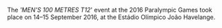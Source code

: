 The _'MEN'S 100 METRES T12_' event at the 2016 Paralympic Games took place on 14–15 September 2016, at the Estádio Olímpico João Havelange.
